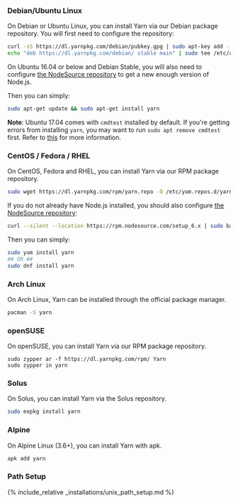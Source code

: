 ### Debian/Ubuntu Linux

On Debian or Ubuntu Linux, you can install Yarn via our Debian package
repository. You will first need to configure the repository:

```sh
curl -sS https://dl.yarnpkg.com/debian/pubkey.gpg | sudo apt-key add -
echo "deb https://dl.yarnpkg.com/debian/ stable main" | sudo tee /etc/apt/sources.list.d/yarn.list
```

On Ubuntu 16.04 or below and Debian Stable, you will also need to configure [the NodeSource repository](https://nodejs.org/en/download/package-manager/#debian-and-ubuntu-based-linux-distributions) to get a new enough version of Node.js.

Then you can simply:

```sh
sudo apt-get update && sudo apt-get install yarn
```

**Note**: Ubuntu 17.04 comes with `cmdtest` installed by default. If you're getting errors from installing `yarn`, you may want to run `sudo apt remove cmdtest` first. Refer to [this](https://github.com/yarnpkg/yarn/issues/2821) for more information.

### CentOS / Fedora / RHEL

On CentOS, Fedora and RHEL, you can install Yarn via our RPM package repository.

```sh
sudo wget https://dl.yarnpkg.com/rpm/yarn.repo -O /etc/yum.repos.d/yarn.repo
```

If you do not already have Node.js installed, you should also configure
[the NodeSource repository](https://nodejs.org/en/download/package-manager/#enterprise-linux-and-fedora):

```sh
curl --silent --location https://rpm.nodesource.com/setup_6.x | sudo bash -
```

Then you can simply:

```sh
sudo yum install yarn
## OR ##
sudo dnf install yarn
```

### Arch Linux

On Arch Linux, Yarn can be installed through the official package manager.

```sh
pacman -S yarn
```

### openSUSE

On openSUSE, you can install Yarn via our RPM package repository.

```
sudo zypper ar -f https://dl.yarnpkg.com/rpm/ Yarn
sudo zypper in yarn
```

### Solus

On Solus, you can install Yarn via the Solus repository.

```sh
sudo eopkg install yarn
```

### Alpine

On Alpine Linux (3.6+), you can install Yarn with apk.

```sh
apk add yarn
```

### Path Setup

<!-- prettier-ignore -->
{% include_relative _installations/unix_path_setup.md %}
